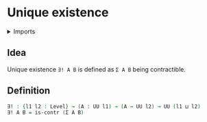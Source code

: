 # Unique existence

<details><summary>Imports</summary>
```agda
module foundation.unique-existence where
open import foundation.contractible-types
open import foundation.dependent-pair-types
open import foundation.universe-levels
```
</details>

## Idea

Unique existence `∃! A B` is defined as `Σ A B` being contractible.

## Definition

```agda
∃! : {l1 l2 : Level} → (A : UU l1) → (A → UU l2) → UU (l1 ⊔ l2)
∃! A B = is-contr (Σ A B)
```
